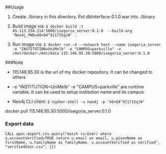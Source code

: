 ##Usage

1. Create ./binary in this directory. Put dbInterface-0.1.0.war into ./binary

2. Build image via: ``$ docker build -t 45.113.234.214:5000/isegoria_server:0.1.0  --build-arg 'Neo4j_PWD=X8+Q4^9]1715q|W' .``

3. Run image via: ``$ docker run -d --network host --name isegoria_server -e "INSTITUTION=UniMelb" -e "CAMPUS=parkville" -v /mnt/docker:/mnt/data 115.146.95.30:5000/isegoria_server:0.1.0``

###Note

- 115.146.95.30 is the url of my docker repository. It can be changed to others

- -e "INSTITUTION=UniMelb" -e "CAMPUS=parkville" are runtime variable. It can be used to setup institution name and its campus

- Neo4j CLI client: ``$ cypher-shell -u neo4j -p 'X8+Q4^9]1715q|W'``



docker pull 115.146.95.30:5000/isegoria_server:0.1.0


### Export data
``CALL apoc.export.csv.query("match (u:User) where u.accountVerified=TRUE return u.email as email, u.givenName as firstName, u.familyName as familyName, u.accountVerified as verified", "verifiedUser.csv", {})``


